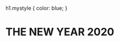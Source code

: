 <!DOCTRYPE html>
<html>
  <!--
# Coding-Practice
Coding practice
-->
<head>
  h1.mystyle { color: blue; }
  </head>
  <body>
<h1 class="mystyle">THE NEW YEAR 2020</h1>
  </body>
  
</html>
